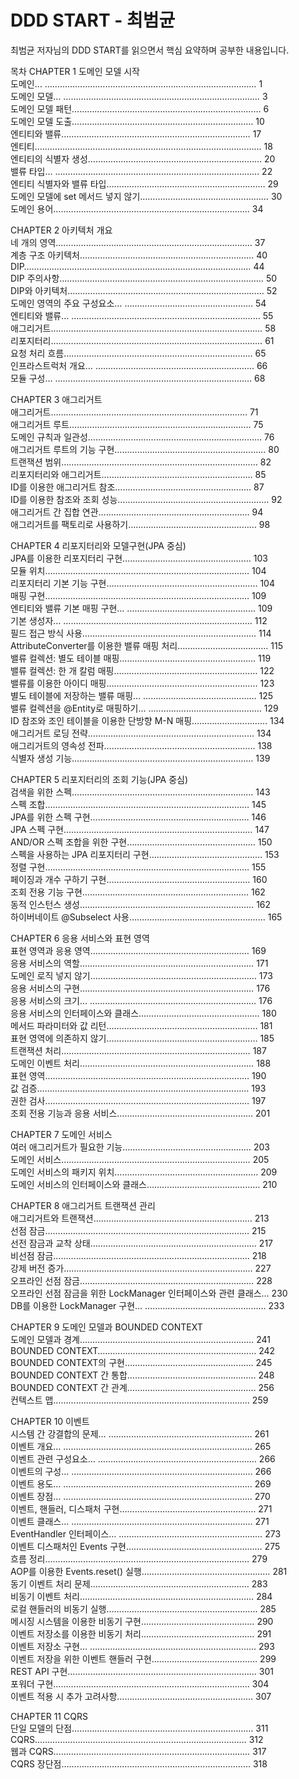 # DDD START - 최범균

최범균 저자님의 DDD START를 읽으면서 핵심 요약하며 공부한 내용입니다.


목차
CHAPTER 1 도메인 모델 시작    
도메인… ………………………………………………………………………… 1  
도메인 모델… …………………………………………………………………… 3  
도메인 모델 패턴………………………………………………………………… 6  
도메인 모델 도출……………………………………………………………… 10  
엔티티와 밸류………………………………………………………………… 17  
엔티티……………………………………………………………………………… 18  
엔티티의 식별자 생성…………………………………………………………… 20  
밸류 타입… ……………………………………………………………………… 22  
엔티티 식별자와 밸류 타입……………………………………………………… 29  
도메인 모델에 set 메서드 넣지 않기…………………………………………… 30  
도메인 용어…………………………………………………………………… 34  

CHAPTER 2 아키텍처 개요  
네 개의 영역…………………………………………………………………… 37  
계층 구조 아키텍처…………………………………………………………… 40  
DIP……………………………………………………………………………… 44  
DIP 주의사항……………………………………………………………………… 50  
DIP와 아키텍처…………………………………………………………………… 52  
도메인 영역의 주요 구성요소… …………………………………………… 54  
엔티티와 밸류… ………………………………………………………………… 55  
애그리거트………………………………………………………………………… 58  
리포지터리………………………………………………………………………… 61  
요청 처리 흐름………………………………………………………………… 65  
인프라스트럭처 개요… ……………………………………………………… 66   
모듈 구성… …………………………………………………………………… 68  

CHAPTER 3 애그리거트  
애그리거트…………………………………………………………………… 71  
애그리거트 루트……………………………………………………………… 75  
도메인 규칙과 일관성…………………………………………………………… 76  
애그리거트 루트의 기능 구현…………………………………………………… 80  
트랜잭션 범위…………………………………………………………………… 82  
리포지터리와 애그리거트…………………………………………………… 85   
ID를 이용한 애그리거트 참조……………………………………………… 87  
ID를 이용한 참조와 조회 성능…………………………………………………… 92  
애그리거트 간 집합 연관…………………………………………………… 94  
애그리거트를 팩토리로 사용하기…………………………………………… 98  

CHAPTER 4 리포지터리와 모델구현(JPA 중심)  
JPA를 이용한 리포지터리 구현…………………………………………… 103  
모듈 위치……………………………………………………………………… 104  
리포지터리 기본 기능 구현…………………………………………………… 104  
매핑 구현……………………………………………………………………… 109  
엔티티와 밸류 기본 매핑 구현… …………………………………………… 109  
기본 생성자… ………………………………………………………………… 112  
필드 접근 방식 사용…………………………………………………………… 114  
AttributeConverter를 이용한 밸류 매핑 처리……………………………… 115  
밸류 컬렉션: 별도 테이블 매핑……………………………………………… 119  
밸류 컬렉션: 한 개 칼럼 매핑………………………………………………… 122  
밸류를 이용한 아이디 매핑…………………………………………………… 123  
별도 테이블에 저장하는 밸류 매핑… ……………………………………… 125  
밸류 컬렉션을 @Entity로 매핑하기… ……………………………………… 129  
ID 참조와 조인 테이블을 이용한 단방향 M-N 매핑………………………… 134  
애그리거트 로딩 전략………………………………………………………… 134  
애그리거트의 영속성 전파…………………………………………………… 138  
식별자 생성 기능……………………………………………………………… 139  

CHAPTER 5 리포지터리의 조회 기능(JPA 중심)  
검색을 위한 스펙……………………………………………………………… 143  
스펙 조합……………………………………………………………………… 145  
JPA를 위한 스펙 구현……………………………………………………… 146  
JPA 스펙 구현………………………………………………………………… 147  
AND/OR 스펙 조합을 위한 구현…………………………………………… 150  
스펙을 사용하는 JPA 리포지터리 구현……………………………………… 153  
정렬 구현……………………………………………………………………… 155  
페이징과 개수 구하기 구현………………………………………………… 160  
조회 전용 기능 구현………………………………………………………… 162  
동적 인스턴스 생성…………………………………………………………… 162  
하이버네이트 @Subselect 사용……………………………………………… 165  

CHAPTER 6 응용 서비스와 표현 영역  
표현 영역과 응용 영역……………………………………………………… 169  
응용 서비스의 역할…………………………………………………………… 171  
도메인 로직 넣지 않기………………………………………………………… 173  
응용 서비스의 구현…………………………………………………………… 176  
응용 서비스의 크기… ………………………………………………………… 176  
응용 서비스의 인터페이스와 클래스………………………………………… 180  
메서드 파라미터와 값 리턴…………………………………………………… 181  
표현 영역에 의존하지 않기…………………………………………………… 185  
트랜잭션 처리………………………………………………………………… 187  
도메인 이벤트 처리…………………………………………………………… 188  
표현 영역……………………………………………………………………… 190  
값 검증………………………………………………………………………… 193  
권한 검사……………………………………………………………………… 197  
조회 전용 기능과 응용 서비스……………………………………………… 201  

CHAPTER 7 도메인 서비스  
여러 애그리거트가 필요한 기능…………………………………………… 203  
도메인 서비스………………………………………………………………… 205  
도메인 서비스의 패키지 위치………………………………………………… 209  
도메인 서비스의 인터페이스와 클래스……………………………………… 210  

CHAPTER 8 애그리거트 트랜잭션 관리  
애그리거트와 트랜잭션……………………………………………………… 213  
선점 잠금……………………………………………………………………… 215  
선전 잠금과 교착 상태………………………………………………………… 217  
비선점 잠금…………………………………………………………………… 218  
강제 버전 증가………………………………………………………………… 227  
오프라인 선점 잠금…………………………………………………………… 228  
오프라인 선점 잠금을 위한 LockManager 인터페이스와 관련 클래스… 230  
DB를 이용한 LockManager 구현… ………………………………………… 233  

CHAPTER 9 도메인 모델과 BOUNDED CONTEXT  
도메인 모델과 경계…………………………………………………………… 241  
BOUNDED CONTEXT……………………………………………………… 242  
BOUNDED CONTEXT의 구현…………………………………………… 245  
BOUNDED CONTEXT 간 통합…………………………………………… 248  
BOUNDED CONTEXT 간 관계…………………………………………… 256  
컨텍스트 맵…………………………………………………………………… 259  

CHAPTER 10 이벤트  
시스템 간 강결합의 문제… ………………………………………………… 261  
이벤트 개요… ………………………………………………………………… 265  
이벤트 관련 구성요소… ……………………………………………………… 266  
이벤트의 구성… ……………………………………………………………… 266  
이벤트 용도… ………………………………………………………………… 269  
이벤트 장점… ………………………………………………………………… 270  
이벤트, 핸들러, 디스패처 구현……………………………………………… 271  
이벤트 클래스… ……………………………………………………………… 271  
EventHandler 인터페이스… ………………………………………………… 273  
이벤트 디스패처인 Events 구현……………………………………………… 275  
흐름 정리……………………………………………………………………… 279  
AOP를 이용한 Events.reset() 실행…………………………………………… 281  
동기 이벤트 처리 문제……………………………………………………… 283  
비동기 이벤트 처리…………………………………………………………… 284  
로컬 핸들러의 비동기 실행…………………………………………………… 285  
메시징 시스템을 이용한 비동기 구현……………………………………… 290  
이벤트 저장소를 이용한 비동기 처리……………………………………… 291  
이벤트 저장소 구현… ………………………………………………………… 293  
이벤트 저장을 위한 이벤트 핸들러 구현…………………………………… 299  
REST API 구현………………………………………………………………… 301  
포워더 구현…………………………………………………………………… 304  
이벤트 적용 시 추가 고려사항……………………………………………… 307  

CHAPTER 11 CQRS  
단일 모델의 단점……………………………………………………………… 311  
CQRS………………………………………………………………………… 312  
웹과 CQRS…………………………………………………………………… 317  
CQRS 장단점………………………………………………………………… 318  




